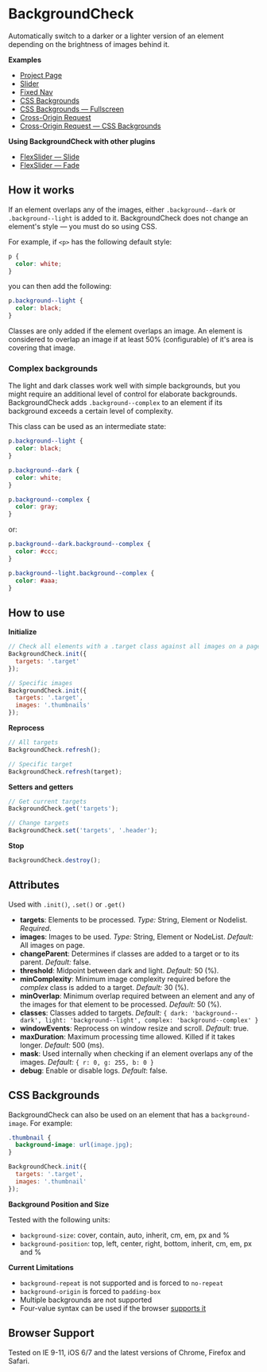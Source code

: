 # BackgroundCheck

Automatically switch to a darker or a lighter version of an element depending on the brightness of images behind it.

**Examples**

+ [Project Page](http://kennethcachia.com/background-check/)
+ [Slider](http://kennethcachia.com/background-check/slider.html)
+ [Fixed Nav](http://kennethcachia.com/background-check/fixed-nav.html)
+ [CSS Backgrounds](http://www.kennethcachia.com/background-check/css-backgrounds.html)
+ [CSS Backgrounds &mdash; Fullscreen](http://www.kennethcachia.com/background-check/css-backgrounds-fullscreen.html)
+ [Cross-Origin Request](http://www.kennethcachia.com/background-check/cross-origin.html)
+ [Cross-Origin Request &mdash; CSS Backgrounds](http://www.kennethcachia.com/background-check/cross-origin-css.html)

**Using BackgroundCheck with other plugins**

+ [FlexSlider &mdash; Slide](http://www.kennethcachia.com/background-check/flexslider.html)
+ [FlexSlider &mdash; Fade](http://www.kennethcachia.com/background-check/flexslider-fade.html)

## How it works

If an element overlaps any of the images, either `.background--dark` or `.background--light` is added to it. BackgroundCheck does not change an element's style &mdash; you must do so using CSS.

For example, if `<p>` has the following default style:

```css
p {
  color: white;
}
```

you can then add the following:

```css
p.background--light {
  color: black;
}
```

Classes are only added if the element overlaps an image. An element is considered to overlap an image if at least 50% (configurable) of it's area is covering that image.

### Complex backgrounds

The light and dark classes work well with simple backgrounds, but you might require an additional level of control for elaborate backgrounds. BackgroundCheck adds `.background--complex` to an element if its background exceeds a certain level of complexity.

This class can be used as an intermediate state:

```css
p.background--light {
  color: black;
}

p.background--dark {
  color: white;
}

p.background--complex {
  color: gray;
}
```

or:

```css
p.background--dark.background--complex {
  color: #ccc;
}

p.background--light.background--complex {
  color: #aaa;
}
```

## How to use

**Initialize**

```javascript
// Check all elements with a .target class against all images on a page
BackgroundCheck.init({
  targets: '.target'
});

// Specific images
BackgroundCheck.init({
  targets: '.target',
  images: '.thumbnails'
});
```

**Reprocess**

```javascript
// All targets
BackgroundCheck.refresh();

// Specific target
BackgroundCheck.refresh(target);
```

**Setters and getters**

```javascript
// Get current targets
BackgroundCheck.get('targets');

// Change targets
BackgroundCheck.set('targets', '.header');
```

**Stop**

```javascript
BackgroundCheck.destroy();
```

## Attributes

Used with `.init()`, `.set()` or `.get()`

+ **targets**: Elements to be processed. *Type:* String, Element or Nodelist. *Required*.
+ **images**: Images to be used. *Type:* String, Element or NodeList. *Default:* All images on page.
+ **changeParent**: Determines if classes are added to a target or to its parent. *Default:* false.
+ **threshold**: Midpoint between dark and light. *Default:* 50 (%).
+ **minComplexity**: Minimum image complexity required before the *complex* class is added to a target. *Default:* 30 (%).
+ **minOverlap**: Minimum overlap required between an element and any of the images for that element to be processed. *Default:* 50 (%).
+ **classes**: Classes added to targets. *Default:* `{ dark: 'background--dark', light: 'background--light', complex: 'background--complex' }`
+ **windowEvents**: Reprocess on window resize and scroll. *Default:* true.
+ **maxDuration**: Maximum processing time allowed. Killed if it takes longer. *Default:* 500 (ms).
+ **mask**: Used internally when checking if an element overlaps any of the images. *Default:* `{ r: 0, g: 255, b: 0 }`
+ **debug**: Enable or disable logs. *Default*: false.

## CSS Backgrounds

BackgroundCheck can also be used on an element that has a `background-image`. For example:

```css
.thumbnail {
  background-image: url(image.jpg);
}
```

```js
BackgroundCheck.init({
  targets: '.target',
  images: '.thumbnail'
});
```

**Background Position and Size**

Tested with the following units:

+ `background-size`: cover, contain, auto, inherit, cm, em, px and %
+ `background-position`: top, left, center, right, bottom, inherit, cm, em, px and %

**Current Limitations**

+ `background-repeat` is not supported and is forced to `no-repeat`
+ `background-origin` is forced to `padding-box`
+ Multiple backgrounds are not supported
+ Four-value syntax can be used if the browser [supports it](https://developer.mozilla.org/en-US/docs/Web/CSS/background-position#Specifications)

## Browser Support

Tested on IE 9-11, iOS 6/7 and the latest versions of Chrome, Firefox and Safari.

